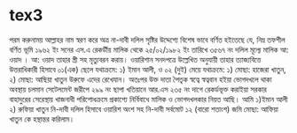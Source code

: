 # tex3

পরম করুনাময় আল্লাহর নাম স্বরণ করে অত্র না-দাবী দলিল সৃষ্টির উদ্দেশ্যে বিশেষ ভাবে বর্ণিত হইতেছে যে, নিম্ন তফশীল বর্ণিত ভূমি ১৯৬২ ইং সনের এস.এ রেকর্ডীয় মালিক থেকে ২৫/০২/১৯৮২ ইং তারিখে ৩৫৬৭ নং দলিল মূল্যে মালিক আ: ওয়াদ । আ: ওয়াদ তাহার স্ত্রী সহ মৃত্যুবরন করায়। ওয়ারিশান সনদপত্রে উল্লেখিত অনুযায়ী তাহার ত্যাজ্যবিত্তে উত্তরাধিকারী হিসাবে ০১(এক) ছেলে যথাক্রমে: ১) ইমান আলী, ও ০২ (দুই) মেয়ে যথাক্রমে: ১) মোছা: হাজেরা খাতুন, ২) মোছা: আছিয়া খাতুন উরুফে এদের রেখেযান। অতঃপর উক্ত দাতা পৈতৃক স্বত্বে স্বত্ববান হইয়া ভোগদখলে থাকা অবস্থায় চলমান সেটেলমেন্ট জরীপে ২৯৯ নং ছাপা খতিয়ানে আর.এস ২৩৫ নং দাগে রেকর্ডভূক্ত করাইয়া সরকার বাহাদুরের সেরেস্থায় খাজনাধী পরিশোধক্রমে প্রকাশ্যে নির্বিবাধে মালিক ও ভোগদখলকার নিয়ত আছি। আমি ১)ইমান আলী ২) রুফিয়া খাতুন নি-দাবী দলিল হিসাবে ওয়ারিশ অংশ সহ নি-দাবী সর্বমোট ১২ (বারো শতাংশ) জমি মোছা: আফিয়া খাতুন কে হস্থান্তর করিলাম।
